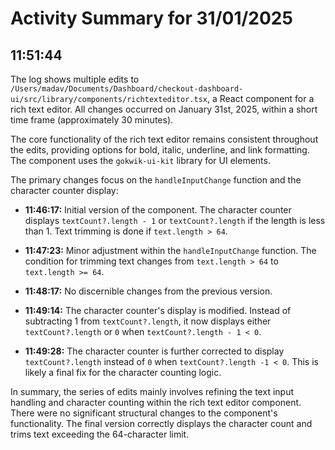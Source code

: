 # Activity Summary for 31/01/2025

## 11:51:44
The log shows multiple edits to `/Users/madav/Documents/Dashboard/checkout-dashboard-ui/src/library/components/richtexteditor.tsx`, a React component for a rich text editor.  All changes occurred on January 31st, 2025, within a short time frame (approximately 30 minutes).

The core functionality of the rich text editor remains consistent throughout the edits, providing options for bold, italic, underline, and link formatting.  The component uses the `gokwik-ui-kit` library for UI elements.


The primary changes focus on the `handleInputChange` function and the character counter display:

* **11:46:17:** Initial version of the component.  The character counter displays `textCount?.length - 1` or `textCount?.length` if the length is less than 1. Text trimming is done if `text.length > 64`.


* **11:47:23:** Minor adjustment within the `handleInputChange` function. The condition for trimming text changes from `text.length > 64` to `text.length >= 64`.

* **11:48:17:** No discernible changes from the previous version.


* **11:49:14:** The character counter's display is modified. Instead of subtracting 1 from `textCount?.length`, it now displays either `textCount?.length` or `0` when `textCount?.length - 1 < 0`.


* **11:49:28:**  The character counter is further corrected to display `textCount?.length` instead of `0` when `textCount?.length -1 < 0`. This is likely a final fix for the character counting logic.


In summary, the series of edits mainly involves refining the text input handling and character counting within the rich text editor component. There were no significant structural changes to the component's functionality. The final version correctly displays the character count and trims text exceeding the 64-character limit.

